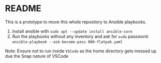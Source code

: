 # README

This is a prototype to move this whole repository to Ansible playbooks.

1. Install ansible with `sudo apt --update install ansible-core`
2. Run the playbooks without any inventory and ask for `sudo` password: `ansible-playbook --ask-become-pass 000-flatpak.yaml`

Note: Ensure not to run inside `VSCode` as the home directory gets messed up due the Snap nature of VSCode
